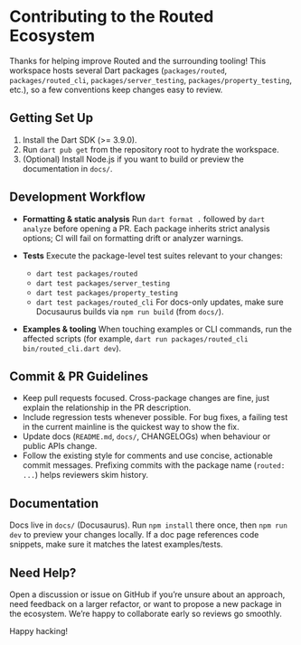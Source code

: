 # Contributing to the Routed Ecosystem

Thanks for helping improve Routed and the surrounding tooling! This workspace hosts several Dart packages (`packages/routed`, `packages/routed_cli`, `packages/server_testing`, `packages/property_testing`, etc.), so a few conventions keep changes easy to review.

## Getting Set Up

1. Install the Dart SDK (>= 3.9.0).
2. Run `dart pub get` from the repository root to hydrate the workspace.
3. (Optional) Install Node.js if you want to build or preview the documentation in `docs/`.

## Development Workflow

- **Formatting & static analysis**
  Run `dart format .` followed by `dart analyze` before opening a PR. Each package inherits strict analysis options; CI will fail on formatting drift or analyzer warnings.

- **Tests**
  Execute the package-level test suites relevant to your changes:
  - `dart test packages/routed`
  - `dart test packages/server_testing`
  - `dart test packages/property_testing`
  - `dart test packages/routed_cli`
  For docs-only updates, make sure Docusaurus builds via `npm run build` (from `docs/`).

- **Examples & tooling**
  When touching examples or CLI commands, run the affected scripts (for example, `dart run packages/routed_cli bin/routed_cli.dart dev`).

## Commit & PR Guidelines

- Keep pull requests focused. Cross-package changes are fine, just explain the relationship in the PR description.
- Include regression tests whenever possible. For bug fixes, a failing test in the current mainline is the quickest way to show the fix.
- Update docs (`README.md`, `docs/`, CHANGELOGs) when behaviour or public APIs change.
- Follow the existing style for comments and use concise, actionable commit messages. Prefixing commits with the package name (`routed: ...`) helps reviewers skim history.

## Documentation

Docs live in `docs/` (Docusaurus). Run `npm install` there once, then `npm run dev` to preview your changes locally. If a doc page references code snippets, make sure it matches the latest examples/tests.

## Need Help?

Open a discussion or issue on GitHub if you’re unsure about an approach, need feedback on a larger refactor, or want to propose a new package in the ecosystem. We’re happy to collaborate early so reviews go smoothly.

Happy hacking!
